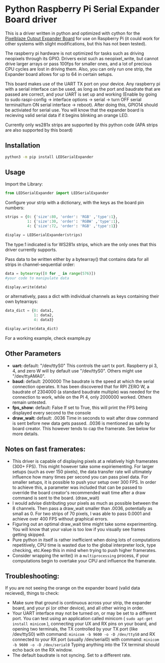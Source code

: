 Python Raspberry Pi Serial Expander Board driver
======================

This is a driver written in python and optimized with cython for the [Pixelblaze Output Expander Board](https://github.com/simap/pixelblaze_output_expander) for use on Raspberry Pi (it could work for other systems with slight modifications, but this has not been tested). 

The raspberry pi hardware is not optimized for tasks such as driving neopixels through its GPIO. Drivers exist such as neopixel_write, but cannot drive larger arrays or pass 100fps for smaller ones, and a lot of precious CPU cycles are lost in driving them. Also, you can only run one strip, the Expander board allows for up to 64 in certain setups.  

This board makes use of the UART TX port on your device. Any raspberry pi with a serial interface can be used, as long as the port and baudrate that are passed are correct, and your UART is set up and working (Enable by going to sudo raspi-config -> interface options -> serial -> turn OFF serial terminal/turn ON serial interface -> reboot). After doing this, GPIO14 should be activiated for serial use. You will know that the expander board is recieving valid serial data if it begins blinking an orange LED. 

Currently only ws281x strips are supported by this python code (APA strips are also supported by this board) 

Installation
-------------------

```bash
python3 -m pip install LEDSerialExpander
```

Usage
-------------------
Import the Library:
```python
from LEDSerialExpander import LEDSerialExpander
```

Configure your strip with a dictionary, with the keys as the board pin numbers: 
```python
strips = {0: {'size':80, 'order': 'RGB' ,'type':1},
          1: {'size':30, 'order': 'RGBW' ,'type':1},
          4: {'size':72, 'order': 'RGB' ,'type':1}}

display = LEDSerialExpander(strips)
```
The type:1 indicated is for WS281x strips, which are the only ones that this driver currently supports.

Pass data to be written either by a bytearray() that contains data for all strips in channel-sequential order:

```python
data = bytearray([0 for _ in range(576)]) 
#your code to manipulate data

display.write(data)
```

or alternatively, pass a dict with individual channels as keys containing their own bytearrays: 

```python
data_dict = {0: data1,
             1: data2,
             4: data3}

display.write(data_dict) 
```

For a working example, check example.py

Other Parameters
-------------------
<ul>
<li>
<b> uart: </b>
default: "/dev/ttyS0"
This controls the uart tx port. Raspberry pi 3, 4, and zero W will by default use "/dev/ttyS0". Others might use "/dev/ttyAMA0". 
</li>

<li>
<b>baud:</b>
default: 2000000
The baudrate is the speed at which the serial connection operates. It has been discovered that for RPI ZERO W, a baudrate of 2304000 (a standard baudrate multiple) was needed for the connection to work, while on the PI 4, only 2000000 worked. Others remain untested.
</li>

<li>
<b>fps_show:</b>
default: False
If set to True, this will print the FPS being displayed every second to the console
</li>

<li>
<b>draw_wait:</b>
default: .0036 
Time in seconds to wait after draw command is sent before new data gets passed. .0036 is mentioned as safe by board creator. This however tends to cap the framerate. See below for more details.
</li>
</ul>

Notes on fast framerates:
-------------------
<ul>
<li>
This driver is capable of displaying pixels at a relatively high framerates (300+ FPS). This might however take some expiriementing. For larger setups (such as over 150 pixels), the data transfer rate will ultimately influence how many times per second you can pass pixel data. For smaller setups, it is possible to push your setup over 300 FPS. In order to achieve this, a parameter was included that can be passed to override the board creator's recommended wait time after a draw command is sent to the board. (draw_wait)  
</li>
<li>
I would advise distributing your pixels as much as possible between the 8 channels. Then pass a draw_wait smaller than .0036, potentially as small as 0. For two strips of 70 pixels, I was able to pass 0.0001 and achieve over 400 FPS without graphical errors. 
</li>
<li>Figuring out an optimal draw_wait time might take some experimenting. You will know that your value is too low if you visually see frames getting skipped.
</li>
<li> 
Pure python in itself is rather inefficient when doing lots of computations repetitively, CPU time is wasted due to the global interpreter lock, type checking, etc.Keep this in mind when trying to push higher framerates.</li>
<li>Consider wrapping the write() in a <code>multiprocessing</code> process, if your computations begin to overtake your CPU and influence the framerate. </li>
</ul>

Troubleshooting:
------------------- 
If you are not seeing the orange on the expander board (valid data recieved), things to check: 

<ul>
<li>Make sure that ground is continuous across your strip, the expander board, and your pi (or other device), and all other wiring in order.</li> 
<li>Your UART interface may not be turned on, or may be set to a different port. You can test using an application called minicom ( <code>sudo apt-get install minicom</code> ), connecting your UX and RX pins on your board, and opening two terminals, the TX controlled by your TX port (like /dev/ttyS0) with command: <code>minicom -b 9600 -o -D /dev/ttyS0</code> and RX connected to your RX port (usually /dev/serial0) with command: <code>minicom -b 9600 -o -D /dev/serial0</code> Typing anything into the TX terminal should echo back on the RX window.</li> 
<li>The default baudrate is not syncing. Set to a different rate.</li> 
</ul>
